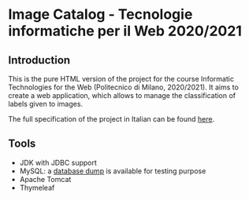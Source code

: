# Image Catalog - Tecnologie informatiche per il Web 2020/2021

## Introduction
This is the pure HTML version of the project for the course Informatic Technologies for the Web (Politecnico di Milano, 2020/2021). It aims to create a web application, which allows to manage the classification of labels given to images.

The full specification of the project in Italian can be found [here](./Documents/Specification.pdf).

## Tools
* JDK with JDBC support
* MySQL: a [database dump](./Documents/dbdump.sql) is available for testing purpose
* Apache Tomcat
* Thymeleaf